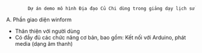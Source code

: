             Dự án demo mô hình Địa đạo Củ Chi dùng trong giảng dạy lịch sử

A. Phần giao diện winform
- Thân thiện với người dùng
- Có đầy đủ các chức năng cơ bản, bao gồm: Kết nối với Arduino, phát media (dạng âm thanh)
